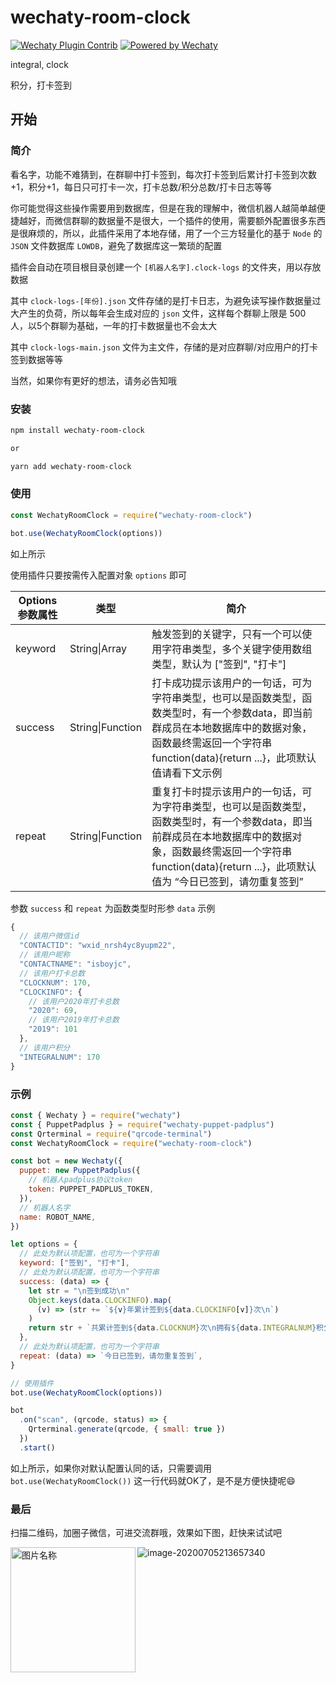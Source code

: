 # wechaty-room-clock
[![Wechaty Plugin Contrib](https://img.shields.io/badge/Wechaty%20Plugin-wechaty--room--clock-brightgreen.svg)](https://github.com/isboyjc/wechaty-room-clock) [![Powered by Wechaty](https://img.shields.io/badge/Powered%20By-Wechaty-brightgreen.svg)](https://github.com/Wechaty/wechaty)

integral, clock

积分，打卡签到

## 开始

### 简介

看名字，功能不难猜到，在群聊中打卡签到，每次打卡签到后累计打卡签到次数+1，积分+1，每日只可打卡一次，打卡总数/积分总数/打卡日志等等

你可能觉得这些操作需要用到数据库，但是在我的理解中，微信机器人越简单越便捷越好，而微信群聊的数据量不是很大，一个插件的使用，需要额外配置很多东西是很麻烦的，所以，此插件采用了本地存储，用了一个三方轻量化的基于 `Node` 的 `JSON` 文件数据库 `LOWDB`，避免了数据库这一繁琐的配置

插件会自动在项目根目录创建一个 `[机器人名字].clock-logs` 的文件夹，用以存放数据

其中 `clock-logs-[年份].json` 文件存储的是打卡日志，为避免读写操作数据量过大产生的负荷，所以每年会生成对应的 `json` 文件，这样每个群聊上限是 500 人，以5个群聊为基础，一年的打卡数据量也不会太大

其中 `clock-logs-main.json` 文件为主文件，存储的是对应群聊/对应用户的打卡签到数据等等

当然，如果你有更好的想法，请务必告知哦

### 安装

```txt
npm install wechaty-room-clock

or

yarn add wechaty-room-clock
```

### 使用

```js
const WechatyRoomClock = require("wechaty-room-clock")

bot.use(WechatyRoomClock(options))
```

如上所示

使用插件只要按需传入配置对象 `options` 即可

| Options 参数属性  | 类型             | 简介                                                         |
| ----------------- | ---------------- | ------------------------------------------------------------ |
| keyword           | String\|Array    | 触发签到的关键字，只有一个可以使用字符串类型，多个关键字使用数组类型，默认为 ["签到", "打卡"] |
| success           | String\|Function           | 打卡成功提示该用户的一句话，可为字符串类型，也可以是函数类型，函数类型时，有一个参数data，即当前群成员在本地数据库中的数据对象，函数最终需返回一个字符串function(data){return ...}，此项默认值请看下文示例 |
| repeat   | String\|Function            | 重复打卡时提示该用户的一句话，可为字符串类型，也可以是函数类型，函数类型时，有一个参数data，即当前群成员在本地数据库中的数据对象，函数最终需返回一个字符串function(data){return ...}，此项默认值为 “今日已签到，请勿重复签到” |

参数 `success` 和 `repeat` 为函数类型时形参 `data` 示例

```js
{
  // 该用户微信id
  "CONTACTID": "wxid_nrsh4yc8yupm22",
  // 该用户昵称
  "CONTACTNAME": "isboyjc",
  // 该用户打卡总数
  "CLOCKNUM": 170,
  "CLOCKINFO": {
    // 该用户2020年打卡总数
    "2020": 69,
    // 该用户2019年打卡总数
    "2019": 101
  },
  // 该用户积分
  "INTEGRALNUM": 170
}
```



### 示例

```js
const { Wechaty } = require("wechaty")
const { PuppetPadplus } = require("wechaty-puppet-padplus")
const Qrterminal = require("qrcode-terminal")
const WechatyRoomClock = require("wechaty-room-clock")

const bot = new Wechaty({
  puppet: new PuppetPadplus({
    // 机器人padplus协议token
    token: PUPPET_PADPLUS_TOKEN,
  }),
  // 机器人名字
  name: ROBOT_NAME,
})

let options = {
  // 此处为默认项配置，也可为一个字符串
  keyword: ["签到", "打卡"],
  // 此处为默认项配置，也可为一个字符串
  success: (data) => {
    let str = "\n签到成功\n"
    Object.keys(data.CLOCKINFO).map(
      (v) => (str += `${v}年累计签到${data.CLOCKINFO[v]}次\n`)
    )
    return str + `共累计签到${data.CLOCKNUM}次\n拥有${data.INTEGRALNUM}积分`
  },
  // 此处为默认项配置，也可为一个字符串
  repeat: (data) => `今日已签到，请勿重复签到`,
}

// 使用插件
bot.use(WechatyRoomClock(options))

bot
  .on("scan", (qrcode, status) => {
    Qrterminal.generate(qrcode, { small: true })
  })
  .start()

```

如上所示，如果你对默认配置认同的话，只需要调用 `bot.use(WechatyRoomClock())` 这一行代码就OK了，是不是方便快捷呢😄



### 最后

扫描二维码，加圈子微信，可进交流群哦，效果如下图，赶快来试试吧

<img src="https://gitee.com/IsboyJC/PictureBed/raw/master/other/asdakshdajshdas1.jpeg" width="200" height="200" alt="图片名称" align=left />



![image-20200705213657340](https://gitee.com/IsboyJC/PictureBed/raw/master/other/image-20200705213657340.png)
